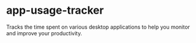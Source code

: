 # app-usage-tracker
Tracks the time spent on various desktop applications to help you monitor and improve your productivity.
